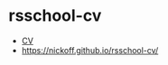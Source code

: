 # rsschool-cv
* [CV](https://nickoff.github.io/rsschool-cv/cv)
* https://nickoff.github.io/rsschool-cv/
